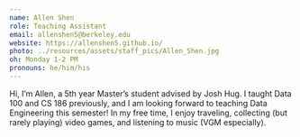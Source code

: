 ```yaml
---
name: Allen Shen
role: Teaching Assistant
email: allenshen5@berkeley.edu
website: https://allenshen5.github.io/
photo: ../resources/assets/staff_pics/Allen_Shen.jpg
oh: Monday 1-2 PM
pronouns: he/him/his
---
```


Hi, I’m Allen, a 5th year Master’s student advised by Josh Hug. I taught Data 100 and CS 186 previously, and I am looking forward to teaching Data Engineering this semester! In my free time, I enjoy traveling, collecting (but rarely playing) video games, and listening to music (VGM especially).

